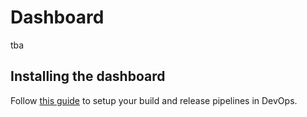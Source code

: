 # Dashboard

tba

## Installing the dashboard

Follow [this guide](dashboard-installation.md) to setup your build and release pipelines in DevOps.
